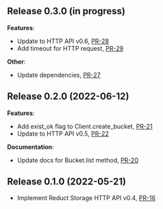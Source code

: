 ## Release 0.3.0 (in progress)

**Features**:

* Update to HTTP API v0.6, [PR-28](https://github.com/reduct-storage/reduct-py/pull/28)
* Add timeout for HTTP request, [PR-29](https://github.com/reduct-storage/reduct-py/pull/29)

**Other**:

* Update dependencies, [PR-27](https://github.com/reduct-storage/reduct-py/pull/27)

## Release 0.2.0 (2022-06-12)

**Features**:

* Add exist_ok flag to Client.create_bucket, [PR-21](https://github.com/reduct-storage/reduct-py/pull/21)
* Update to HTTP API v0.5, [PR-22](https://github.com/reduct-storage/reduct-py/pull/22)

**Documentation**:

* Update docs for Bucket.list method, [PR-20](https://github.com/reduct-storage/reduct-py/pull/20)

## Release 0.1.0 (2022-05-21)

* Implement Reduct Storage HTTP API v0.4, [PR-16](https://github.com/reduct-storage/reduct-py/pull/16)
